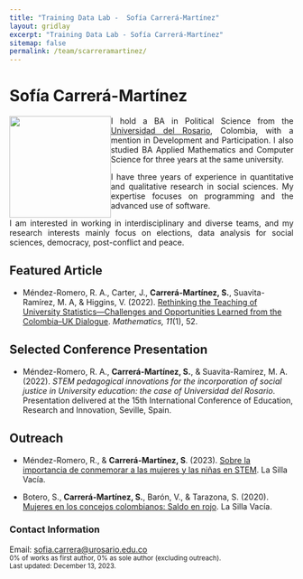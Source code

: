 ```yaml
---
title: "Training Data Lab -  Sofía Carrerá-Martínez"
layout: gridlay
excerpt: "Training Data Lab - Sofía Carrerá-Martínez"
sitemap: false
permalink: /team/scarreramartinez/
---
```


# Sofía Carrerá-Martínez

<img src="https://training-datalab.com/images/team/scarreramartinez.jpg" class="img-responsive" width="180px" style="float: left" />

<p align="justify">I hold a BA in Political Science from the <a href="https://urosario.edu.co/" target="_blank">Universidad del Rosario</a>, Colombia, with a mention in Development and Participation. I also studied BA Applied Mathematics and Computer Science for three years at the same university.</p>

<p align="justify">I have three years of experience in quantitative and qualitative research in social sciences. My expertise focuses on programming and the advanced use of software.</p>

<p align="justify">I am interested in working in interdisciplinary and diverse teams, and my research interests mainly focus on elections, data analysis for social sciences, democracy, post-conflict and peace.</p>

## Featured Article

- Méndez-Romero, R. A., Carter, J., **Carrerá-Martínez, S.**, Suavita-Ramírez, M. A, & Higgins, V. (2022). <a href="https://doi.org/10.3390/math11010052" target="_blank">Rethinking the Teaching of University  Statistics—Challenges and Opportunities Learned from the Colombia–UK Dialogue</a>. *Mathematics, 11*(1), 52.

## Selected Conference Presentation

- Méndez-Romero, R. A., **Carrerá-Martínez, S.**, & Suavita-Ramírez, M. A. (2022).  *STEM pedagogical innovations for the incorporation of social justice in University education: the case of Universidad del Rosario*. Presentation delivered at the 15th International Conference of Education, Research and Innovation, Seville, Spain.

## Outreach

- Méndez-Romero, R., & **Carrerá-Martínez, S**. (2023). <a href="https://www.lasillavacia.com/red-de-expertos/red-de-la-educacion/sobre-la-importancia-de-conmemorar-a-las-ninas-y-las-mujeres-en-stem/" target="_blank">Sobre la importancia de conmemorar a las mujeres y las niñas en STEM</a>. La Silla Vacía.

- Botero, S., **Carrerá-Martínez, S.**, Barón, V., & Tarazona, S. (2020). <a href="https://www.lasillavacia.com/red-de-expertos/red-de-las-mujeres/mujeres-en-los-concejos-colombianos-saldo-en-rojo/" target="_blank">Mujeres en los concejos colombianos: Saldo en rojo</a>. La Silla Vacía.

### Contact Information

Email: <a href="mailto:sofia.carrera@urosario.edu.co">sofia.carrera@urosario.edu.co</a><br />
<small>0% of works as first author, 0% as sole author (excluding outreach).</small><br />
<small>Last updated: December 13, 2023.</small>

